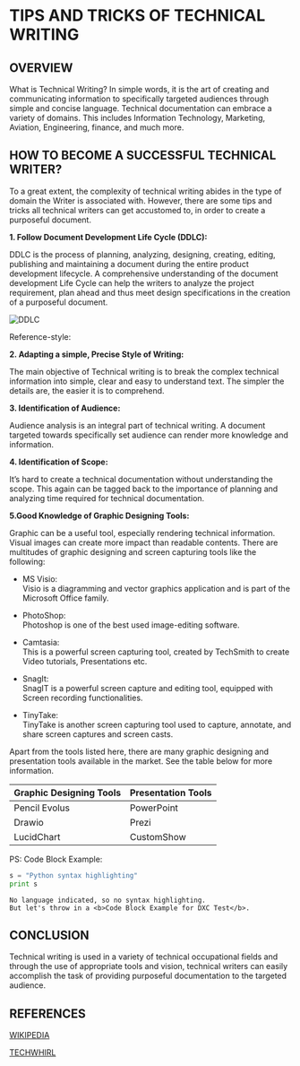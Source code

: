 
# TIPS AND TRICKS OF TECHNICAL WRITING

## OVERVIEW

What is Technical Writing? In simple words, it is the art of creating and communicating information to specifically targeted audiences through simple and concise language. Technical documentation can embrace a variety of domains. This includes Information Technology, Marketing, Aviation, Engineering, finance, and much more.

## HOW TO BECOME A SUCCESSFUL TECHNICAL WRITER?

To a great extent, the complexity of technical writing abides in the type of domain the Writer is associated with. However, there are some tips and tricks all technical writers can get accustomed to, in order to create a purposeful document. 

**1. Follow Document Development Life Cycle (DDLC):**

DDLC is the process of planning, analyzing, designing, creating, editing, publishing and maintaining a document during the entire product development lifecycle. A comprehensive understanding of the document development Life Cycle can help the writers to analyze the project requirement, plan ahead and thus meet design specifications in the creation of a purposeful document.

![DDLC](https://www.bing.com/images/search?view=detailV2&ccid=WUnsYIoy&id=EEEB325E4C09EED7E78C3331B270D3AEF42E91BB&thid=OIP.WUnsYIoyfbt0YUWNIsGvLQAAAA&mediaurl=https%3a%2f%2fsdr-uk.com%2fwp-content%2fuploads%2f2015%2f03%2flifecycle.gif&exph=235&expw=275&q=Life+Cycle+of+Electronic+Documents&simid=608035502898679323&selectedIndex=26)


Reference-style: 


**2. Adapting a simple, Precise Style of Writing:**

The main objective of Technical writing is to break the complex technical information into simple, clear and easy to understand text. The simpler the details are, the easier it is to comprehend.

**3. Identification of Audience:**

Audience analysis is an integral part of technical writing. A document targeted towards specifically set audience can render more knowledge and information.

**4. Identification of Scope:**

It’s hard to create a technical documentation without understanding the scope. This again can be tagged back to the importance of planning and analyzing time required for technical documentation.

**5.Good Knowledge of Graphic Designing Tools:**   

Graphic can be a useful tool, especially rendering technical information. Visual images can create more impact than readable contents. There are multitudes of graphic designing and screen capturing tools like the following:

* MS Visio:  
Visio is a diagramming and vector graphics application and is part of the Microsoft Office family.

* PhotoShop:  
Photoshop is one of the best used image-editing software.

* Camtasia:  
This is a powerful screen capturing tool, created by TechSmith to create Video tutorials, Presentations etc.

* SnagIt:  
SnagIT is a powerful screen capture and editing tool, equipped with Screen recording functionalities.

* TinyTake:  
TinyTake is another screen capturing tool used to capture, annotate, and share screen captures and screen casts.


Apart from the tools listed here, there are many graphic designing and presentation tools available in the market. See the table below for more information.  

Graphic Designing Tools | Presentation Tools
------------ | -------------
Pencil Evolus | PowerPoint
Drawio | Prezi
LucidChart | CustomShow

PS: Code Block Example:
```python
s = "Python syntax highlighting"
print s
```
 
```
No language indicated, so no syntax highlighting. 
But let's throw in a <b>Code Block Example for DXC Test</b>.
```


## CONCLUSION
Technical writing is used in a variety of technical occupational fields and through the use of appropriate tools and vision, technical writers can easily accomplish the task of providing purposeful documentation to the targeted audience. 

## REFERENCES
[WIKIPEDIA](https://en.wikipedia.org/wiki/Technical_writing)

[TECHWHIRL](https://techwhirl.com/what-is-technical-writing/)
